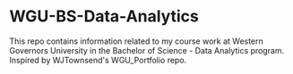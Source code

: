 # WGU-BS-Data-Analytics
This repo contains information related to my course work at Western Governors University in the Bachelor of Science - Data Analytics program. Inspired by WJTownsend's WGU_Portfolio repo.
